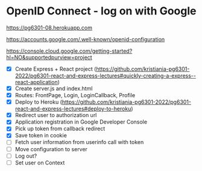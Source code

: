 # OpenID Connect - log on with Google

https://pg6301-08.herokuapp.com

https://accounts.google.com/.well-known/openid-configuration

https://console.cloud.google.com/getting-started?hl=NO&supportedpurview=project

* [x] Create Express + React project (https://github.com/kristiania-pg6301-2022/pg6301-react-and-express-lectures#quickly-creating-a-express--react-application)
* [x] Create server.js and index.html
* [x] Routes: FrontPage, Login, LoginCallback, Profile
* [x] Deploy to Heroku (https://github.com/kristiania-pg6301-2022/pg6301-react-and-express-lectures#deploy-to-heroku)
* [x] Redirect user to authorization url
* [x] Application registration in Google Developer Console
* [x] Pick up token from callback redirect
* [x] Save token in cookie
* [ ] Fetch user information from userinfo call with token
* [ ] Move configuration to server
* [ ] Log out?
* [ ] Set user on Context
